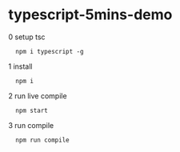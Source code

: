 # typescript-5mins-demo

0 setup tsc 

  ```code
    npm i typescript -g
  ```
1 install

  ```code
    npm i
  ```

2 run live compile

  ```code
    npm start
  ```

3 run compile

  ```code
    npm run compile
  ```
